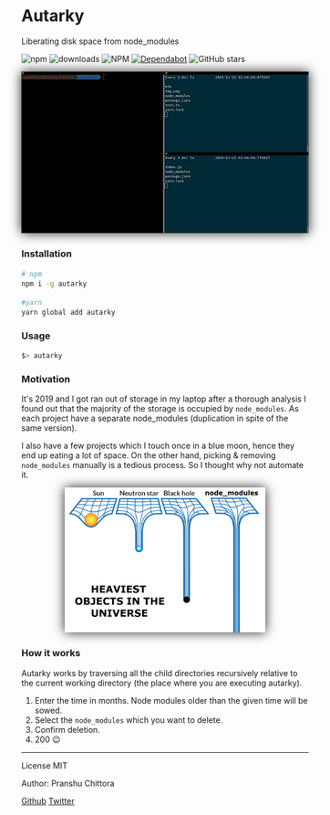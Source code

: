 # Autarky

Liberating disk space from node_modules

![npm](https://img.shields.io/npm/v/autarky)
![downloads](https://img.shields.io/npm/dm/autarky?style=flat)
![NPM](https://img.shields.io/npm/l/autarky)
[![Dependabot](https://badgen.net/badge/Dependabot/enabled/green?icon=dependabot)](https://dependabot.com/)
![GitHub stars](https://img.shields.io/github/stars/pranshuchittora/autarky?style=social)

<div align="center" style="filter: drop-shadow(0px 0px 10px #222);">
<img src='https://raw.githubusercontent.com/pranshuchittora/autarky/master/docs/assets/demo.gif'/>
</div>

### Installation

```bash
# npm
npm i -g autarky

#yarn
yarn global add autarky
```

### Usage

```bash
$> autarky
```

### Motivation

It's 2019 and I got ran out of storage in my laptop after a thorough analysis I found out that the majority of the storage is occupied by `node_modules`. As each project have a separate node_modules (duplication in spite of the same version).

I also have a few projects which I touch once in a blue moon, hence they end up eating a lot of space. On the other hand, picking & removing `node_modules` manually is a tedious process. So I thought why not automate it.

<div  align="center" style="filter: drop-shadow(0px 0px 10px #222);">
<img width="70%"  src='https://raw.githubusercontent.com/pranshuchittora/autarky/master/docs/assets/heavy.png'/>
</div>

### How it works

Autarky works by traversing all the child directories recursively relative to the current working directory (the place where you are executing autarky).

1. Enter the time in months. Node modules older than the given time will be sowed.
2. Select the `node_modules` which you want to delete.
3. Confirm deletion.
4. 200 😉

---

License MIT

Author: Pranshu Chittora

[Github](https://github.com/pranshuchittora/)
[Twitter](https://twitter.com/pranshuchittora)
